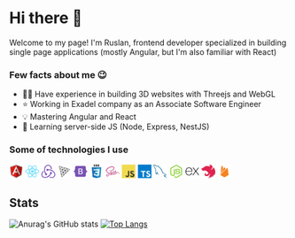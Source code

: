 # Hi there 👋
Welcome to my page!
I'm Ruslan, frontend developer specialized in building single page applications (mostly Angular, but I'm also familiar with React)
### Few facts about me 😉
- 👨‍💻 Have experience in building 3D websites with Threejs and WebGL
- ⭐ Working in Exadel company as an Associate Software Engineer
- 💡 Mastering Angular and React
- 🧐 Learning server-side JS (Node, Express, NestJS)
### Some of technologies I use
<p align="left">
<img src="https://raw.githubusercontent.com/devicons/devicon/master/icons/angularjs/angularjs-original.svg" alt="angular-js" width="25" height="25" />
<img src="https://raw.githubusercontent.com/devicons/devicon/master/icons/react/react-original.svg" alt="react" width="25" height="25" />
<img src="https://raw.githubusercontent.com/devicons/devicon/master/icons/redux/redux-original.svg" alt="redux" width="25" height="25" /> 
<img src="https://raw.githubusercontent.com/devicons/devicon/master/icons/threejs/threejs-original.svg" alt="angular-js" width="25" height="25" />  
<img src="https://raw.githubusercontent.com/devicons/devicon/master/icons/bootstrap/bootstrap-plain.svg" alt="bootstrap" width="25" height="25" />
<img src="https://raw.githubusercontent.com/devicons/devicon/master/icons/css3/css3-original-wordmark.svg" alt="css3" width="25" height="25" />
<img src="https://raw.githubusercontent.com/devicons/devicon/master/icons/sass/sass-original.svg" alt="css3" width="25" height="25" />
<img src="https://raw.githubusercontent.com/devicons/devicon/master/icons/javascript/javascript-original.svg" alt="javascript" width="25" height="25" />
<img src="https://raw.githubusercontent.com/devicons/devicon/master/icons/typescript/typescript-original.svg" alt="typescript" width="25" height="25" />
<img src="https://raw.githubusercontent.com/devicons/devicon/master/icons/mysql/mysql-original.svg" alt="mysql" width="25" height="25" />
<img src="https://raw.githubusercontent.com/devicons/devicon/master/icons/nodejs/nodejs-original.svg" alt="nodejs" width="25" height="25" />
<img src="https://raw.githubusercontent.com/devicons/devicon/master/icons/express/express-original.svg" alt="express" width="25" height="25" />
<img src="https://raw.githubusercontent.com/devicons/devicon/master/icons/nestjs/nestjs-plain.svg" alt="nestjs" width="25" height="25" />
<img src="https://raw.githubusercontent.com/devicons/devicon/master/icons/firebase/firebase-plain.svg" alt="firebase" width="25" height="25" />
</p>

## Stats
![Anurag's GitHub stats](https://github-readme-stats.vercel.app/api?username=KuznetsovR&count_private=true&show_icons=true&theme=synthwave&hide_title=true)
[![Top Langs](https://github-readme-stats.vercel.app/api/top-langs/?username=KuznetsovR&count_private=true&show_icons=true&theme=synthwave&layout=compact&langs_count=8)](https://github.com/anuraghazra/github-readme-stats)
